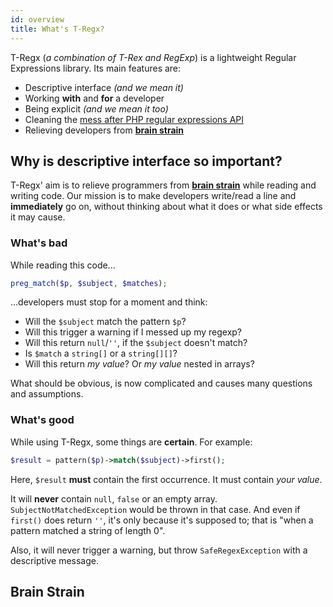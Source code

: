 ```yaml
---
id: overview
title: What's T-Regx?
---
```


T-Regx (*a combination of T-Rex and RegExp*) is a lightweight Regular Expressions library. Its main features are:
 - Descriptive interface *(and we mean it)*
 - Working **with** and **for** a developer
 - Being explicit *(and we mean it too)*
 - Cleaning the [mess after PHP regular expressions API](whats-the-point.md)
 - Relieving developers from [**brain strain**](#brain-strain)

## Why is descriptive interface so important?

T-Regx' aim is to relieve programmers from [**brain strain**](overview.md#brain-strain) while reading and writing code. Our mission is
to make developers write/read a line and **immediately** go on, without thinking about what it does or what side 
effects it may cause.

### What's bad

While reading this code...

```php
preg_match($p, $subject, $matches);
```

...developers must stop for a moment and think:
 - Will the `$subject` match the pattern `$p`?
 - Will this trigger a warning if I messed up my regexp?
 - Will this return `null`/`''`, if the `$subject` doesn't match?
 - Is `$match` a `string[]` or a `string[][]`?
 - Will this return *my value*? Or *my value* nested in arrays?

What should be obvious, is now complicated and causes many questions and assumptions.

### What's good

While using T-Regx, some things are **certain**. For example:

```php
$result = pattern($p)->match($subject)->first();
```
Here, `$result` **must** contain the first occurrence. It must contain *your value*.

It will **never** contain `null`, `false` or an empty array. `SubjectNotMatchedException` would be thrown in 
that case. And even if  `first()` does return `''`, it's only because it's supposed to; that is "when a pattern matched 
a string of length 0".

Also, it will never trigger a warning, but throw `SafeRegexException` with a descriptive message.

## Brain Strain

